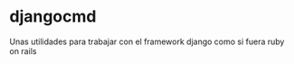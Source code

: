 djangocmd
=========

Unas utilidades para trabajar con el framework django como si fuera ruby on rails
